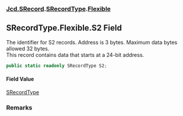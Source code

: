 ### [Jcd.SRecord](Jcd.SRecord.md 'Jcd.SRecord').[SRecordType](Jcd.SRecord.SRecordType.md 'Jcd.SRecord.SRecordType').[Flexible](Jcd.SRecord.SRecordType.Flexible.md 'Jcd.SRecord.SRecordType.Flexible')

## SRecordType.Flexible.S2 Field

The identifier for S2 records. Address is 3 bytes. Maximum data bytes allowed 32 bytes.  
This record contains data that starts at a 24-bit address.

```csharp
public static readonly SRecordType S2;
```

#### Field Value
[SRecordType](Jcd.SRecord.SRecordType.md 'Jcd.SRecord.SRecordType')

### Remarks